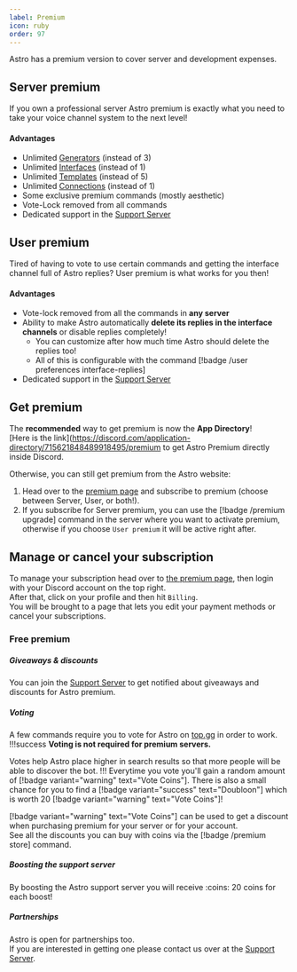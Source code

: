 ```yaml
---
label: Premium
icon: ruby
order: 97
---
```

Astro has a premium version to cover server and development expenses.  

## Server premium
If you own a professional server Astro premium is exactly what you need to take your voice channel system to the next level!

#### Advantages
- Unlimited [Generators](temporary-voice-channels/generators.md) (instead of 3)
- Unlimited [Interfaces](temporary-voice-channels/interfaces.md) (instead of 1)
- Unlimited [Templates](temporary-voice-channels/templates.md) (instead of 5)
- Unlimited [Connections](voice-roles.md) (instead of 1)
- Some exclusive premium commands (mostly aesthetic)
- Vote-Lock removed from all commands
- Dedicated support in the [Support Server](https://astro-bot.space/support)


## User premium
Tired of having to vote to use certain commands and getting the interface channel full of Astro replies?
User premium is what works for you then!

#### Advantages 
- Vote-lock removed from all the commands in **any server**
- Ability to make Astro automatically **delete its replies in the interface channels** or disable replies completely!
  - You can customize after how much time Astro should delete the replies too!
  - All of this is configurable with the command [!badge /user preferences interface-replies]
- Dedicated support in the [Support Server](${Links.support})

## Get premium
The **recommended** way to get premium is now the **App Directory**!  
[Here is the link](https://discord.com/application-directory/715621848489918495/premium to get Astro Premium directly inside Discord.  

Otherwise, you can still get premium from the Astro website:
1. Head over to the [premium page](https://astro-bot.space/premium) and subscribe to premium (choose between Server, User, or both!).
2. If you subscribe for Server premium, you can use the [!badge /premium upgrade] command in the server where you want to activate premium, otherwise if you choose `User premium` it will be active right after.

## Manage or cancel your subscription
To manage your subscription head over to [the premium page](https://astro-bot.space/premium), then login with your Discord account on the top right.  
After that, click on your profile and then hit `Billing`.  
You will be brought to a page that lets you edit your payment methods or cancel your subscriptions.

### Free premium
##### Giveaways & discounts
You can join the [Support Server](https://astro-bot.space/support) to get notified about giveaways and discounts for Astro premium.

##### Voting
A few commands require you to vote for Astro on [top.gg](https://top.gg) in order to work.  
!!!success
**Voting is not required for premium servers.**  

Votes help Astro place higher in search results so that more people will be able to discover the bot.
!!!
Everytime you vote you'll gain a random amount of [!badge variant="warning" text="Vote Coins"].
There is also a small chance for you to find a [!badge variant="success" text="Doubloon"] which is worth 20 [!badge variant="warning" text="Vote Coins"]!  

[!badge variant="warning" text="Vote Coins"] can be used to get a discount when purchasing premium for your server or for your account.  
See all the discounts you can buy with coins via the [!badge /premium store] command.  

##### Boosting the support server
By boosting the Astro support server you will receive :coins: 20 coins for each boost!


##### Partnerships
Astro is open for partnerships too.  
If you are interested in getting one please contact us over at the [Support Server](https://astro-bot.space/support).
